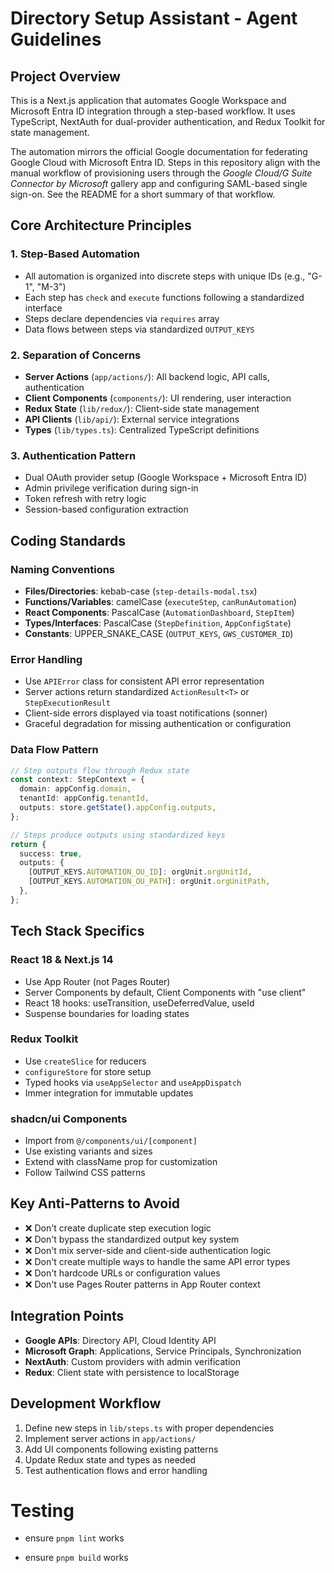 # Directory Setup Assistant - Agent Guidelines

## Project Overview

This is a Next.js application that automates Google Workspace and Microsoft Entra ID integration through a step-based workflow. It uses TypeScript, NextAuth for dual-provider authentication, and Redux Toolkit for state management.

The automation mirrors the official Google documentation for federating Google
Cloud with Microsoft Entra ID. Steps in this repository align with the manual
workflow of provisioning users through the *Google Cloud/G Suite Connector by
Microsoft* gallery app and configuring SAML-based single sign-on. See the README
for a short summary of that workflow.

## Core Architecture Principles

### 1. Step-Based Automation

- All automation is organized into discrete steps with unique IDs (e.g., "G-1", "M-3")
- Each step has `check` and `execute` functions following a standardized interface
- Steps declare dependencies via `requires` array
- Data flows between steps via standardized `OUTPUT_KEYS`

### 2. Separation of Concerns

- **Server Actions** (`app/actions/`): All backend logic, API calls, authentication
- **Client Components** (`components/`): UI rendering, user interaction
- **Redux State** (`lib/redux/`): Client-side state management
- **API Clients** (`lib/api/`): External service integrations
- **Types** (`lib/types.ts`): Centralized TypeScript definitions

### 3. Authentication Pattern

- Dual OAuth provider setup (Google Workspace + Microsoft Entra ID)
- Admin privilege verification during sign-in
- Token refresh with retry logic
- Session-based configuration extraction

## Coding Standards

### Naming Conventions

- **Files/Directories**: kebab-case (`step-details-modal.tsx`)
- **Functions/Variables**: camelCase (`executeStep`, `canRunAutomation`)
- **React Components**: PascalCase (`AutomationDashboard`, `StepItem`)
- **Types/Interfaces**: PascalCase (`StepDefinition`, `AppConfigState`)
- **Constants**: UPPER_SNAKE_CASE (`OUTPUT_KEYS`, `GWS_CUSTOMER_ID`)

### Error Handling

- Use `APIError` class for consistent API error representation
- Server actions return standardized `ActionResult<T>` or `StepExecutionResult`
- Client-side errors displayed via toast notifications (sonner)
- Graceful degradation for missing authentication or configuration

### Data Flow Pattern

```typescript
// Step outputs flow through Redux state
const context: StepContext = {
  domain: appConfig.domain,
  tenantId: appConfig.tenantId,
  outputs: store.getState().appConfig.outputs,
};

// Steps produce outputs using standardized keys
return {
  success: true,
  outputs: {
    [OUTPUT_KEYS.AUTOMATION_OU_ID]: orgUnit.orgUnitId,
    [OUTPUT_KEYS.AUTOMATION_OU_PATH]: orgUnit.orgUnitPath,
  },
};
```

## Tech Stack Specifics

### React 18 & Next.js 14

- Use App Router (not Pages Router)
- Server Components by default, Client Components with "use client"
- React 18 hooks: useTransition, useDeferredValue, useId
- Suspense boundaries for loading states

### Redux Toolkit

- Use `createSlice` for reducers
- `configureStore` for store setup
- Typed hooks via `useAppSelector` and `useAppDispatch`
- Immer integration for immutable updates

### shadcn/ui Components

- Import from `@/components/ui/[component]`
- Use existing variants and sizes
- Extend with className prop for customization
- Follow Tailwind CSS patterns

## Key Anti-Patterns to Avoid

- ❌ Don't create duplicate step execution logic
- ❌ Don't bypass the standardized output key system
- ❌ Don't mix server-side and client-side authentication logic
- ❌ Don't create multiple ways to handle the same API error types
- ❌ Don't hardcode URLs or configuration values
- ❌ Don't use Pages Router patterns in App Router context

## Integration Points

- **Google APIs**: Directory API, Cloud Identity API
- **Microsoft Graph**: Applications, Service Principals, Synchronization
- **NextAuth**: Custom providers with admin verification
- **Redux**: Client state with persistence to localStorage

## Development Workflow

1. Define new steps in `lib/steps.ts` with proper dependencies
2. Implement server actions in `app/actions/`
3. Add UI components following existing patterns
4. Update Redux state and types as needed
5. Test authentication flows and error handling

# Testing

- ensure `pnpm lint` works

- ensure `pnpm build` works
